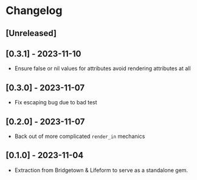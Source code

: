 # Changelog

## [Unreleased]

## [0.3.1] - 2023-11-10

- Ensure false or nil values for attributes avoid rendering attributes at all

## [0.3.0] - 2023-11-07

- Fix escaping bug due to bad test

## [0.2.0] - 2023-11-07

- Back out of more complicated `render_in` mechanics

## [0.1.0] - 2023-11-04

- Extraction from Bridgetown & Lifeform to serve as a standalone gem.
